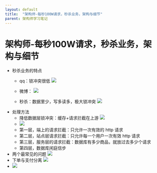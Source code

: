 ```yaml
---
layout: default
title:  "架构师-每秒100W请求，秒杀业务，架构与细节"
parent: 架构师学习笔记
---
```


# 架构师-每秒100W请求，秒杀业务，架构与细节
- 秒杀业务的特点
	- qq：锁冲突很低
		![](/assets/images/img/141.png)
	- 微博：
		![](/assets/images/img/142.png)

	- 秒杀：数据里少，写多读多，极大锁冲突
		![](/assets/images/img/143.png)
- 处理方法
	- 降低数据层锁冲突：缓存+请求拦截在上游
		![](/assets/images/img/144.png)
	- 
		![](/assets/images/img/145.png)
	- 第一层，端上的请求拦截：只允许一次有效的 http 请求
	- 第二层，站点层请求拦截：只允许每一个用户一次有效 http 请求
	- 第三层，服务层的请求拦截：数据库有多少商品，就放过去多少个请求
	- 第四层，数据库闲庭信步
- 两个最常见的问题
	![](/assets/images/img/146.png)
- 下单与支付分离
	![](/assets/images/img/147.png)
- 
	![](/assets/images/img/148.png)

